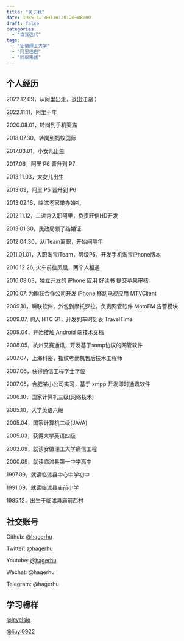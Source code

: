 ```yaml
---
title: "关于我"
date: 1985-12-09T10:20:20+08:00
draft: false
categories:
  - "自我迭代"
tags:
  - "安徽理工大学"
  - "阿里巴巴"
  - "蚂蚁集团"
---
```


## 个人经历

2022.12.09，从阿里出走，退出江湖；

2022.11.11，阿里十年

2020.08.01，转岗到手机天猫

2018.07.30，转岗到蚂蚁国际

2017.03.01，小女儿出生

2017.06，阿里 P6 晋升到 P7

2013.11.03，大女儿出生

2013.09，阿里 P5 晋升到 P6

2013.02.16，临沭老家举办婚礼

2012.11.12，二进宫入职阿里，负责旺信HD开发

2013.01.30，民政局领了结婚证

2012.04.30，从iTeam离职，开始间隔年

2011.01.01，入职淘宝iTeam，层级P5，开发手机淘宝iPhone版本

2010.12.26, 火车前往凤凰，两个人相遇

2010.08.03，独立开发的 iPhone 应用 好读书 提交苹果审核

2010.07,  为瞬联合作公司开发 iPhone 移动电视应用 MTVClient

2009.10，瞬联软件，外包到摩托罗拉，负责网管软件 MotoFM 告警模块

2009.07,  购入 HTC G1，开发列车时刻表 TravelTime

2009.04，开始接触 Android 端技术文档

2008.05，杭州艾赛通讯，开发基于snmp协议的网管软件

2007.07，上海科密，指纹考勤机售后技术工程师

2007.06，获得通信工程学士学位

2007.05，合肥某小公司实习，基于 xmpp 开发即时通讯软件

2006.10，国家计算机三级(网络技术)

2005.10，大学英语六级

2005.04，国家计算机二级(JAVA)

2005.03，获得大学英语四级

2003.09，就读安徽理工大学痛信工程

2000.09，就读临沭县第一中学高中

1997.09，就读临沭县中心中学初中

1991.09，就读临沭县庙前小学

1985.12，出生于临沭县庙前西村

## 社交账号

Github: [@hagerhu](https://github.com/hagerhu)

Twitter: [@hagerhu](https://twitter.com/HagerHu)

Youtube: [@hagerhu](https://www.youtube.com/@hagerhu)

Wechat: @hagerhu

Telegram: @hagerhu

## 学习榜样

[@levelsio](https://twitter.com/levelsio)

[@liuyi0922](https://twitter.com/liuyi0922)
